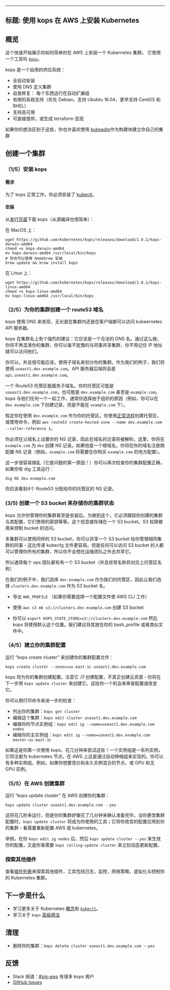 
---
标题: 使用 kops 在 AWS 上安装 Kubernetes
---



## 概览

这个快速开始展示你如何简单的在 AWS 上安装一个 Kubernetes 集群。
它使用一个工具叫 [`kops`](https://github.com/kubernetes/kops)。



kops 是一个自用的供应系统：

* 全自动安装
* 使用 DNS 定义集群
* 自我修复： 每个东西运行在自动扩展组
* 有限的系统支持（优先 Debian，支持 Ububtu 16.04，更早支持 CentOS 和 RHEL）
* 支持高可用
* 可直接提供，或生成 terraform 显现

如果你的想法区别于这些，你也许喜欢使用 [kubeadm](/docs/admin/kubeadm/)作为构建块建立你自己的集群



## 创建一个集群

### （1/5）安装 kops

#### 需求

为了 kops 正常工作，你必须安装了 [kubectl](/docs/tasks/tools/install-kubectl/)。



#### 安装

从[发行页面](https://github.com/kubernetes/kops/releases)下载 kops（从源编译也很简单）：



在 MacOS 上：
```
wget https://github.com/kubernetes/kops/releases/download/1.6.1/kops-darwin-amd64
chmod +x kops-darwin-amd64
mv kops-darwin-amd64 /usr/local/bin/kops
# 你也可以使用 Homebrew 安装
brew update && brew install kops
```

在 Linux 上：

```
wget https://github.com/kubernetes/kops/releases/download/1.6.1/kops-linux-amd64
chmod +x kops-linux-amd64
mv kops-linux-amd64 /usr/local/bin/kops
```



### （2/5）为你的集群创建一个 route53 域名

kops 使用 DNS 来发现，无论是在集群内还是在客户端都可以访问 kubeernetes API 服务器。

kops 在集群名上有个强烈的建议：它应该是一个合法的 DNS 名。通过这么做，你将不再混淆你的集群，你可以毫不犹豫的与同事共享集群，你不用记住 IP 地址就可以访问他们。

你可以，并且很可能应该，使用子域名来划分你的集群。作为我们的例子，我们将使用 `useast1.dev.example.com`。API 服务器后端将会是 `api.useast1.dev.example.com`。

一个 Route53 托管区能服务子域名。你的托管区可能是 `useast1.dev.example.com`，也可能是 `dev.example.com` 甚至是 `example.com`。kops 与他们任何一个一起工作，通常你选择由于组织的原因（例如，你可以在 `dev.example.com` 下创建记录，但是不能在 `example.com` 下）。



假定你在使用 `dev.example.com` 作为你的托管区。你使用[正常流程](http://docs.aws.amazon.com/Route53/latest/DeveloperGuide/CreatingNewSubdomain.html)创建托管区，或使用命令，例如 `aws route53 create-hosted-zone --name dev.example.com --caller-reference 1`。

你必须在父域名上设置你的 NS 记录，因此在域名的记录将被解析。这里，你将在 `example.com` 为 `dev` 创建 NS 记录。如果他是一个根域名，你将在你的域名注册商配置 NS 记录（例如，`example.com` 将需要在你购买 `example.com` 的地方配置）。

这一步很容易搞乱（它是问题的第一原因！）你可以再次检查你的集群配置正确，如果你有 dig 工具运行：

`dig NS dev.example.com`

你应该看到4个 Route53 分配给你的托管区的 NS 记录。



### (3/5) 创建一个 S3 bucket 来存储你的集群状态

kops 允许你管理你的集群甚至是安装后。为做到这个，它必须跟踪你创建的集群与其配置，它们使用的密钥等等。这个信息被存储在一个 S3 bucket。S3 权限被用来控制 bucket 的访问。

多集群可以使用同样的 S3 bucket，你可以共享一个 S3 bucket 给你管理相同集群的同事 - 这比传递 kubecfg 文件更容易。但是任何可以访问 S3 bucket 的人都可以管理你所有的集群，所以你不会想在运维团队之外去共享它。

所以通常每个 ops 团队都有有一个 S3 bucket（并且经常名称将对应上托管区名称）

在我们的例子中，我们选择 `dev.example.com` 作为我们的托管区，因此让我们选择 `clusters.dev.example.com` 作为 S3 bucket 名。

* 导出 `AWS_PROFILE` （如果你需要选择一个配置文件使 AWS CLI 工作）

* 使用 `aws s3 mb s3://clusters.dev.example.com` 创建 S3 bucket

* 你可以 `export KOPS_STATE_STORE=s3://clusters.dev.example.com` 然后 kops 将使用默认这个位置。我们建议将其放在你的 bash_profile 或者类似文件中。



### （4/5）建立你的集群配置

运行 “kops create cluster” 来创建你的集群配置文件：

`kops create cluster --zones=us-east-1c useast1.dev.example.com`

kops 将为你的集群创建配置。注意它 _只_ 创建配置，不真正创建云资源 - 你将在下一步用 `kops update cluster` 来创建它。这给你一个机会来审查配置或改变它。

你可以用打印命令来进一步的检查：

* 列出你的集群：`kops get cluster`
* 编辑这个集群：`kops edit cluster useast1.dev.example.com`
* 编辑你的节点实例组：`kops edit ig --name=useast1.dev.example.com nodes`
* 编辑你的主实例组：`kops edit ig --name=useast1.dev.example.com master-us-east-1c`

如果这是你第一次使用 kops，花几分钟来尝试这些！一个实例组是一系列实例，它将注册为 kubernetes 节点。在 AWS 上这是通过自动伸缩组来实现的。你可以有多种实例组，例如，如果你想要竞价和永久实例混合的节点，或 GPU 和无 GPU 实例。



### （5/5）在 AWS 创建集群

运行 “kops update cluster” 在 AWS 创建你的集群：

`kops update cluster useast1.dev.example.com --yes`

这将花几秒来运行，但是你的集群好像花了几分钟来确认准备完毕。当你更改集群配置时，`kops update cluster` 将成为你使用的工具；它将你改变的配置应用到你的集群 - 看需要重新配置 AWS 或 kubernetes。

举例，在你 `kops edit ig nodes` 后，然后 `kops update cluster --yes` 来生效你的配置，又是你害需要 `kops rolling-update cluster` 来立刻动态更新配置。



### 探索其他插件

查看[插件列表](/docs/concepts/cluster-administration/addons/)来探索其他插件，工具包括日志，监控，网络策略，虚拟化与控制你的 Kubernetes 集群。

## 下一步是什么

* 学习更多关于 Kubernetes [概念](/docs/concepts/)和 [`kubectl`](/docs/user-guide/kubectl-overview/)。
* 学习关于 `kops` [高级用法](https://github.com/kubernetes/kops)

## 清理

* 删除你的集群：`kops delete cluster useast1.dev.example.com --yes`

## 反馈

* Slack 频道：[#sig-aws](https://kubernetes.slack.com/messages/sig-aws/) 有很多 kops 用户
* [GitHub Issues](https://github.com/kubernetes/kops/issues)
